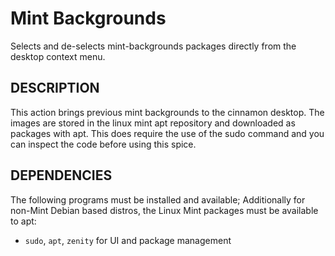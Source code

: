 Mint Backgrounds
==============

Selects and de-selects mint-backgrounds packages directly from the desktop context menu.

DESCRIPTION
-----------

This action brings previous mint backgrounds to the cinnamon desktop. The images are stored in the linux mint apt repository and downloaded as packages with apt. This does require the use of the sudo command and you can inspect the code before using this spice.

DEPENDENCIES
------------

The following programs must be installed and available; Additionally for non-Mint Debian based distros, the Linux Mint packages must be available to apt:

* `sudo`, `apt`, `zenity` for UI and package management

